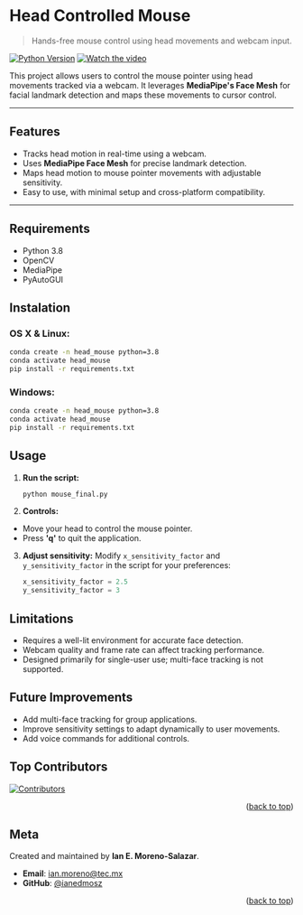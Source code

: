# **Head Controlled Mouse**
> Hands-free mouse control using head movements and webcam input.

[![Python Version](https://img.shields.io/badge/python-3.8-blue)](https://www.python.org/downloads/release/python-3810/)
[![Watch the video](https://img.shields.io/badge/YouTube-Click%20to%20Watch-red)](https://youtu.be/your-video-link)

This project allows users to control the mouse pointer using head movements tracked via a webcam. It leverages **MediaPipe's Face Mesh** for facial landmark detection and maps these movements to cursor control.

---

## **Features**
- Tracks head motion in real-time using a webcam.
- Uses **MediaPipe Face Mesh** for precise landmark detection.
- Maps head motion to mouse pointer movements with adjustable sensitivity.
- Easy to use, with minimal setup and cross-platform compatibility.

---

## **Requirements**

- Python 3.8
- OpenCV
- MediaPipe
- PyAutoGUI

## **Instalation**

### OS X & Linux:

```bash
conda create -n head_mouse python=3.8
conda activate head_mouse
pip install -r requirements.txt
```


### Windows: 

``` bash
conda create -n head_mouse python=3.8
conda activate head_mouse
pip install -r requirements.txt
```

## **Usage**

1. **Run the script:**
   ```bash
   python mouse_final.py
   ```
2. **Controls:**
- Move your head to control the mouse pointer.
- Press **'q'** to quit the application.

3. **Adjust sensitivity:**
   Modify `x_sensitivity_factor` and `y_sensitivity_factor` in the script for your preferences:
   ```python
   x_sensitivity_factor = 2.5
   y_sensitivity_factor = 3


## **Limitations**
- Requires a well-lit environment for accurate face detection.
- Webcam quality and frame rate can affect tracking performance.
- Designed primarily for single-user use; multi-face tracking is not supported.


## **Future Improvements**
- Add multi-face tracking for group applications.
- Improve sensitivity settings to adapt dynamically to user movements.
- Add voice commands for additional controls.



## **Top Contributors**

<a href="https://github.com/ianedmosz/Mosue-Head-Tracker/graphs/contributors">
  <img src="https://contrib.rocks/image?repo=ianedmosz/Mosue-Head-Tracker" alt="Contributors" />
</a>

<p align="right">(<a href="#readme-top">back to top</a>)</p>



## **Meta**

Created and maintained by **Ian E. Moreno-Salazar**.

- **Email**: [ian.moreno@tec.mx](mailto:ianeduardomoreno98@gmail.com )
- **GitHub**: [@ianedmosz](https://github.com/ianedmosz)

<p align="right">(<a href="#readme-top">back to top</a>)</p>

